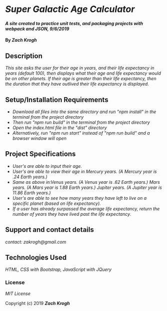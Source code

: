 # _Super Galactic Age Calculator_

#### _A site created to practice unit tests, and packaging projects with webpack and JSON, 9/6/2019_

#### By _Zach Krogh_

## Description

_This site asks the user for their age in years, and their life expectancy in years (default 100), then displays what their age and life expectancy would be on other planets. If their age is greater than their life expectancy, then the duration that they have outlived their life expectancy is displayed._

## Setup/Installation Requirements

* _Download all files into the same directory and run "npm install" in the terminal from the project directory_
* _Then run "npm run build" in the terminal from the project directory_
* _Open the index.html file in the "dist" directory_
* _Alternatively, run "npm run start" instead of "npm run build" and a browser window will open_

## Project Specifications

* _User's are able to input their age._
* _User's are able to view their age in Mercury years. (A Mercury year is .24 Earth years.)_
* _Same as above in:Venus years. (A Venus year is .62 Earth years.) Mars years. (A Mars year is 1.88 Earth years.) Jupiter years. (A Jupiter year is 11.86 Earth years.)_
* _User's are able to see how many years they have left to live on a specific planet (based on life expectancy)._
* _If a user has already surpassed the average life expectancy, return the number of years they have lived past the life expectancy._

## Support and contact details

_contact: zakrogh@gmail.com_

## Technologies Used

_HTML, CSS with Bootstrap, JavaScript with JQuery_

### License

*MIT License*

Copyright (c) 2019 **_Zach Krogh_**
